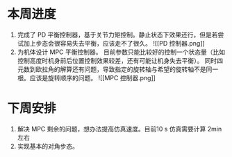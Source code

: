 # 本周进度
1. 完成了 PD 平衡控制器，基于关节力矩控制。静止状态下效果还行，但是若尝试加上步态会很容易失去平衡，应该走不了很久。
![[PD 控制器.png]]
2. 为机体设计 MPC 平衡控制器。
目前参数只能比较好的控制一个状态量（比如控制高度时机身前后位置控制效果较差，还有可能让机身失去平衡）。
同时四元数到欧拉角的解算还有问题，导致指定的旋转轴与希望的旋转轴不是同一根。应该是旋转顺序的问题。
![[MPC 控制器.png]]
# 下周安排
1. 解决 MPC 剩余的问题，想办法提高仿真速度。目前10 s 仿真需要计算 2min 左右
2. 实现基本的对角步态。
